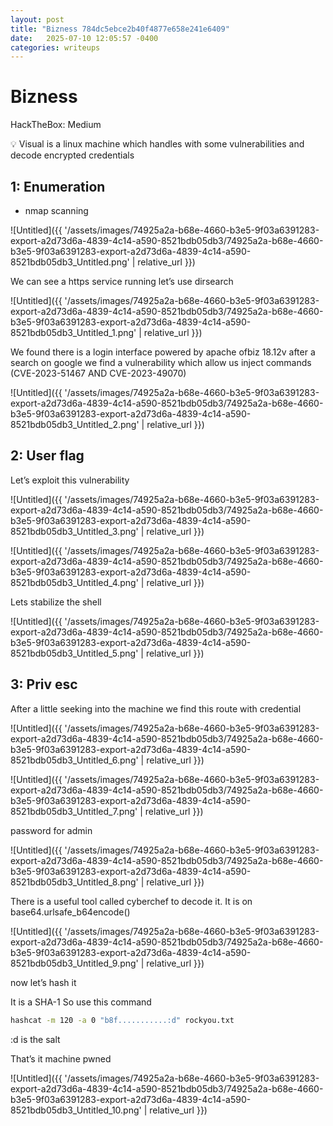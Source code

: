 ```yaml
---
layout: post
title: "Bizness 784dc5ebce2b40f4877e658e241e6409"
date:   2025-07-10 12:05:57 -0400
categories: writeups
---
```


# Bizness

HackTheBox: Medium

<aside>
💡 Visual is a linux  machine which handles with some vulnerabilities and decode encrypted credentials

</aside>

## 1: Enumeration

- nmap scanning

 

![Untitled]({{ '/assets/images/74925a2a-b68e-4660-b3e5-9f03a6391283-export-a2d73d6a-4839-4c14-a590-8521bdb05db3/74925a2a-b68e-4660-b3e5-9f03a6391283-export-a2d73d6a-4839-4c14-a590-8521bdb05db3_Untitled.png' | relative_url }})

We can see a https service running let’s use dirsearch 

![Untitled]({{ '/assets/images/74925a2a-b68e-4660-b3e5-9f03a6391283-export-a2d73d6a-4839-4c14-a590-8521bdb05db3/74925a2a-b68e-4660-b3e5-9f03a6391283-export-a2d73d6a-4839-4c14-a590-8521bdb05db3_Untitled_1.png' | relative_url }})

We found there is a login interface powered by apache ofbiz 18.12v after a search on google we find a vulnerability which allow us inject commands (CVE-2023-51467 AND CVE-2023-49070)

![Untitled]({{ '/assets/images/74925a2a-b68e-4660-b3e5-9f03a6391283-export-a2d73d6a-4839-4c14-a590-8521bdb05db3/74925a2a-b68e-4660-b3e5-9f03a6391283-export-a2d73d6a-4839-4c14-a590-8521bdb05db3_Untitled_2.png' | relative_url }})

## 2: User flag

Let’s exploit this vulnerability

![Untitled]({{ '/assets/images/74925a2a-b68e-4660-b3e5-9f03a6391283-export-a2d73d6a-4839-4c14-a590-8521bdb05db3/74925a2a-b68e-4660-b3e5-9f03a6391283-export-a2d73d6a-4839-4c14-a590-8521bdb05db3_Untitled_3.png' | relative_url }})

![Untitled]({{ '/assets/images/74925a2a-b68e-4660-b3e5-9f03a6391283-export-a2d73d6a-4839-4c14-a590-8521bdb05db3/74925a2a-b68e-4660-b3e5-9f03a6391283-export-a2d73d6a-4839-4c14-a590-8521bdb05db3_Untitled_4.png' | relative_url }})

Lets stabilize the shell

![Untitled]({{ '/assets/images/74925a2a-b68e-4660-b3e5-9f03a6391283-export-a2d73d6a-4839-4c14-a590-8521bdb05db3/74925a2a-b68e-4660-b3e5-9f03a6391283-export-a2d73d6a-4839-4c14-a590-8521bdb05db3_Untitled_5.png' | relative_url }})

## 3: Priv esc

After a little seeking into the machine we find this route with credential

![Untitled]({{ '/assets/images/74925a2a-b68e-4660-b3e5-9f03a6391283-export-a2d73d6a-4839-4c14-a590-8521bdb05db3/74925a2a-b68e-4660-b3e5-9f03a6391283-export-a2d73d6a-4839-4c14-a590-8521bdb05db3_Untitled_6.png' | relative_url }})

![Untitled]({{ '/assets/images/74925a2a-b68e-4660-b3e5-9f03a6391283-export-a2d73d6a-4839-4c14-a590-8521bdb05db3/74925a2a-b68e-4660-b3e5-9f03a6391283-export-a2d73d6a-4839-4c14-a590-8521bdb05db3_Untitled_7.png' | relative_url }})

password for admin

![Untitled]({{ '/assets/images/74925a2a-b68e-4660-b3e5-9f03a6391283-export-a2d73d6a-4839-4c14-a590-8521bdb05db3/74925a2a-b68e-4660-b3e5-9f03a6391283-export-a2d73d6a-4839-4c14-a590-8521bdb05db3_Untitled_8.png' | relative_url }})

There is a useful tool called cyberchef to decode it. It is on base64.urlsafe_b64encode()

![Untitled]({{ '/assets/images/74925a2a-b68e-4660-b3e5-9f03a6391283-export-a2d73d6a-4839-4c14-a590-8521bdb05db3/74925a2a-b68e-4660-b3e5-9f03a6391283-export-a2d73d6a-4839-4c14-a590-8521bdb05db3_Untitled_9.png' | relative_url }})

now let’s hash it

It is a SHA-1 So use this command

```bash
hashcat -m 120 -a 0 "b8f...........:d" rockyou.txt
```

:d is the salt 

That’s it machine pwned

![Untitled]({{ '/assets/images/74925a2a-b68e-4660-b3e5-9f03a6391283-export-a2d73d6a-4839-4c14-a590-8521bdb05db3/74925a2a-b68e-4660-b3e5-9f03a6391283-export-a2d73d6a-4839-4c14-a590-8521bdb05db3_Untitled_10.png' | relative_url }})
<script src="{{ '/assets/js/matrix-overlay.js' | relative_url }}"></script>
